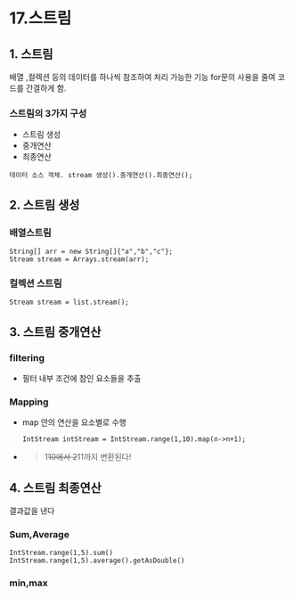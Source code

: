 <h1 id="17스트림">17.스트림</h1>
<h2 id="1-스트림">1. 스트림</h2>
<p>배열 ,컬렉션 등의 데이터를 하나씩 참조하여 처리 가능한 기능
for문의 사용을 줄여 코드를 간결하게 함.</p>
<h3 id="스트림의-3가지-구성">스트림의 3가지 구성</h3>
<ul>
<li>스트림 생성</li>
<li>중개연산</li>
<li>최종연산</li>
</ul>
<pre><code>데이터 소스 객체. stream 생성().중개연산().최종연산();</code></pre><h2 id="2-스트림-생성">2. 스트림 생성</h2>
<h3 id="배열스트림">배열스트림</h3>
<pre><code>String[] arr = new String[]{&quot;a&quot;,&quot;b&quot;,&quot;c&quot;};
Stream stream = Arrays.stream(arr);</code></pre><h3 id="컬렉션-스트림">컬렉션 스트림</h3>
<pre><code>Stream stream = list.stream();</code></pre><h2 id="3-스트림-중개연산">3. 스트림 중개연산</h2>
<h3 id="filtering">filtering</h3>
<ul>
<li>필터 내부 조건에 참인 요소들을 추출</li>
</ul>
<h3 id="mapping">Mapping</h3>
<ul>
<li>map 안의 연산을 요소별로 수행<pre><code>IntStream intStream = IntStream.range(1,10).map(n-&gt;n+1);</code></pre></li>
<li><blockquote>
<p>1<del>10에서 2</del>11까지 변환된다!</p>
</blockquote>
</li>
</ul>
<h2 id="4-스트림-최종연산">4. 스트림 최종연산</h2>
<p>결과값을 낸다</p>
<h3 id="sumaverage">Sum,Average</h3>
<pre><code>IntStream.range(1,5).sum()
IntStream.range(1,5).average().getAsDouble()</code></pre><h3 id="minmax">min,max</h3>